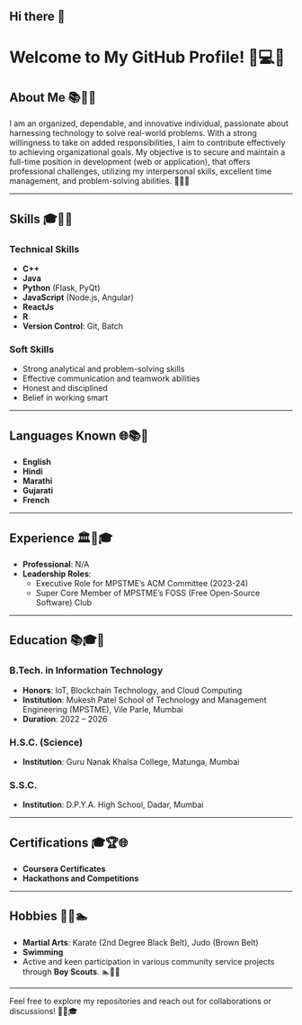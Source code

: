 ## Hi there 👋

# Welcome to My GitHub Profile! 🌟💻🚀

## About Me 📚🔧🌐
I am an organized, dependable, and innovative individual, passionate about harnessing technology to solve real-world problems. With a strong willingness to take on added responsibilities, I aim to contribute effectively to achieving organizational goals. My objective is to secure and maintain a full-time position in development (web or application), that offers professional challenges, utilizing my interpersonal skills, excellent time management, and problem-solving abilities. 🚀🌐🔧

---

## Skills 🎓🔄🔧

### Technical Skills
- **C++**
- **Java**
- **Python** (Flask, PyQt)
- **JavaScript** (Node.js, Angular)
- **ReactJs**
- **R**
- **Version Control**: Git, Batch

### Soft Skills
- Strong analytical and problem-solving skills
- Effective communication and teamwork abilities
- Honest and disciplined
- Belief in working smart

---

## Languages Known 🌐📚🔧
- **English**
- **Hindi**
- **Marathi**
- **Gujarati**
- **French**

---

## Experience 🏛️🔄🎓
- **Professional**: N/A
- **Leadership Roles**:
  - Executive Role for MPSTME’s ACM Committee (2023-24)
  - Super Core Member of MPSTME’s FOSS (Free Open-Source Software) Club

---

## Education 📚🎓🔧

### B.Tech. in Information Technology
- **Honors**: IoT, Blockchain Technology, and Cloud Computing
- **Institution**: Mukesh Patel School of Technology and Management Engineering (MPSTME), Vile Parle, Mumbai
- **Duration**: 2022 – 2026

### H.S.C. (Science)
- **Institution**: Guru Nanak Khalsa College, Matunga, Mumbai

### S.S.C.
- **Institution**: D.P.Y.A. High School, Dadar, Mumbai

---

## Certifications 🎓🏆🌐
- **Coursera Certificates**
- **Hackathons and Competitions**

---

## Hobbies 🏅🔄🏊
- **Martial Arts**: Karate (2nd Degree Black Belt), Judo (Brown Belt)
- **Swimming**
- Active and keen participation in various community service projects through **Boy Scouts**. 🏊🏅🔄

---

Feel free to explore my repositories and reach out for collaborations or discussions! 🚀🔗🎓



<!--
**KayanIrani/KayanIrani** is a ✨ _special_ ✨ repository because its `README.md` (this file) appears on your GitHub profile.

Here are some ideas to get you started:

- 🔭 I’m currently working on ...
- 🌱 I’m currently learning ...
- 👯 I’m looking to collaborate on ...
- 🤔 I’m looking for help with ...
- 💬 Ask me about ...
- 📫 How to reach me: ...
- 😄 Pronouns: ...
- ⚡ Fun fact: ...
-->
